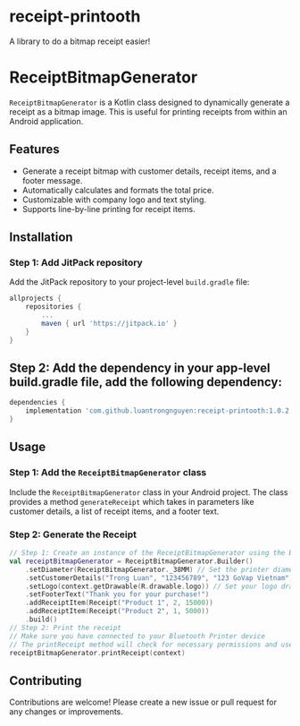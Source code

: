 # receipt-printooth
A library to do a bitmap receipt easier!
# ReceiptBitmapGenerator

`ReceiptBitmapGenerator` is a Kotlin class designed to dynamically generate a receipt as a bitmap image. This is useful for printing receipts from within an Android application.

## Features
- Generate a receipt bitmap with customer details, receipt items, and a footer message.
- Automatically calculates and formats the total price.
- Customizable with company logo and text styling.
- Supports line-by-line printing for receipt items.

## Installation

### Step 1: Add JitPack repository

Add the JitPack repository to your project-level `build.gradle` file:

```groovy
allprojects {
    repositories {
        ...
        maven { url 'https://jitpack.io' }
    }
}
```

## Step 2: Add the dependency in your app-level build.gradle file, add the following dependency:

```build.gradle
dependencies {
    implementation 'com.github.luantrongnguyen:receipt-printooth:1.0.2'
}
```

## Usage

### Step 1: Add the `ReceiptBitmapGenerator` class
Include the `ReceiptBitmapGenerator` class in your Android project. The class provides a method `generateReceipt` which takes in parameters like customer details, a list of receipt items, and a footer text.

### Step 2: Generate the Receipt


```kotlin
// Step 1: Create an instance of the ReceiptBitmapGenerator using the Builder pattern
val receiptBitmapGenerator = ReceiptBitmapGenerator.Builder()
    .setDiameter(ReceiptBitmapGenerator._38MM) // Set the printer diameter
    .setCustomerDetails("Trong Luan", "123456789", "123 GoVap Vietnam")
    .setLogo(context.getDrawable(R.drawable.logo)) // Set your logo drawable
    .setFooterText("Thank you for your purchase!")
    .addReceiptItem(Receipt("Product 1", 2, 15000))
    .addReceiptItem(Receipt("Product 2", 1, 5000))
    .build()
// Step 2: Print the receipt
// Make sure you have connected to your Bluetooth Printer device
// The printReceipt method will check for necessary permissions and use Printooth to print the generated bitmap.
receiptBitmapGenerator.printReceipt(context)
```
## Contributing
Contributions are welcome! Please create a new issue or pull request for any changes or improvements.

